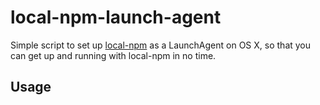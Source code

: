 local-npm-launch-agent
====

Simple script to set up [local-npm](https://github.com/nolanlawson/local-npm/) as a LaunchAgent on OS X, so that you can get up and running with local-npm in no time.

Usage
---


